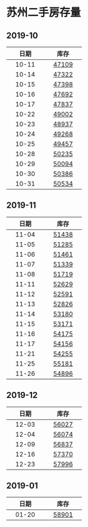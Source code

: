 # 苏州二手房存量   
## 2019-10

| &nbsp;&nbsp;&nbsp;&nbsp;&nbsp;&nbsp;日期&nbsp;&nbsp;&nbsp;&nbsp;&nbsp;&nbsp; | &nbsp;&nbsp;&nbsp;&nbsp;&nbsp;&nbsp;库存&nbsp;&nbsp;&nbsp;&nbsp;&nbsp;&nbsp; |
| :-: | :-: |
| 10-11 | [47109](Suzhou_Stock.md) |
| 10-14 | [47322](Suzhou_Stock.md) |
| 10-15 | [47398](Suzhou_Stock.md) |
| 10-16 | [47692](Suzhou_Stock.md) |
| 10-17 | [47837](Suzhou_Stock.md) |
| 10-22 | [49002](Suzhou_Stock.md) |
| 10-23 | [48937](Suzhou_Stock.md) |
| 10-24 | [49268](Suzhou_Stock.md) |
| 10-25 | [49457](Suzhou_Stock.md) |
| 10-28 | [50235](Suzhou_Stock.md) |
| 10-29 | [50094](Suzhou_Stock.md) |
| 10-30 | [50386](Suzhou_Stock.md) |
| 10-31 | [50534](Suzhou_Stock.md) |

## 2019-11

| &nbsp;&nbsp;&nbsp;&nbsp;&nbsp;&nbsp;日期&nbsp;&nbsp;&nbsp;&nbsp;&nbsp;&nbsp; | &nbsp;&nbsp;&nbsp;&nbsp;&nbsp;&nbsp;库存&nbsp;&nbsp;&nbsp;&nbsp;&nbsp;&nbsp; |
| :-: | :-: |
| 11-04 | [51438](Suzhou_Stock.md) |
| 11-05 | [51285](Suzhou_Stock.md) |
| 11-06 | [51461](Suzhou_Stock.md) |
| 11-07 | [51339](Suzhou_Stock.md) |
| 11-08 | [51719](Suzhou_Stock.md) |
| 11-11 | [52629](Suzhou_Stock.md) |
| 11-12 | [52591](Suzhou_Stock.md) |
| 11-13 | [52826](Suzhou_Stock.md) |
| 11-14 | [53180](Suzhou_Stock.md) |
| 11-15 | [53171](Suzhou_Stock.md) |
| 11-16 | [54175](Suzhou_Stock.md) |
| 11-17 | [54156](Suzhou_Stock.md) |
| 11-21 | [54255](Suzhou_Stock.md) |
| 11-25 | [55181](Suzhou_Stock.md) |
| 11-26 | [54896](Suzhou_Stock.md) |


## 2019-12

| &nbsp;&nbsp;&nbsp;&nbsp;&nbsp;&nbsp;日期&nbsp;&nbsp;&nbsp;&nbsp;&nbsp;&nbsp; | &nbsp;&nbsp;&nbsp;&nbsp;&nbsp;&nbsp;库存&nbsp;&nbsp;&nbsp;&nbsp;&nbsp;&nbsp; |
| :-: | :-: |
| 12-03 | [56027](Suzhou_Stock.md) |
| 12-04 | [56074](Suzhou_Stock.md) |
| 12-09 | [56837](Suzhou_Stock.md) |
| 12-16 | [57370](Suzhou_Stock.md) |
| 12-23 | [57996](Suzhou_Stock.md) |


## 2019-01

| &nbsp;&nbsp;&nbsp;&nbsp;&nbsp;&nbsp;日期&nbsp;&nbsp;&nbsp;&nbsp;&nbsp;&nbsp; | &nbsp;&nbsp;&nbsp;&nbsp;&nbsp;&nbsp;库存&nbsp;&nbsp;&nbsp;&nbsp;&nbsp;&nbsp; |
| :-: | :-: |
|01-20 | [58901](Suzhou_Stock.md) |
